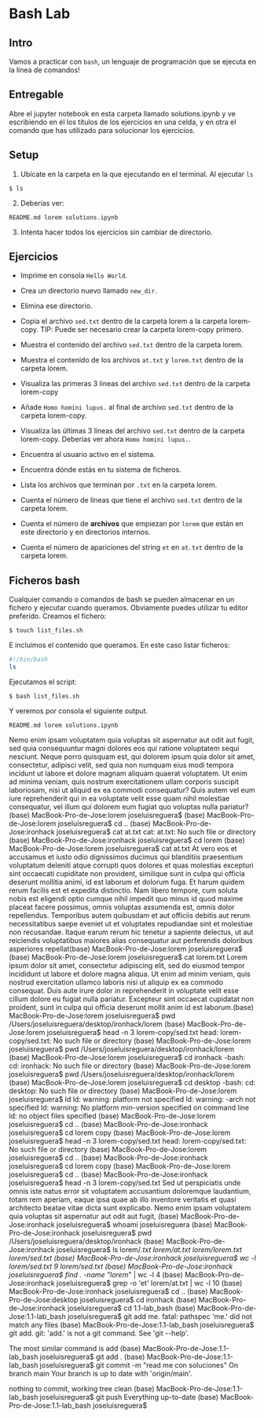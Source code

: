 # Bash Lab

## Intro

Vamos a practicar con `bash`, un lenguaje de programación que se ejecuta en la línea de comandos!


## Entregable

Abre el  jupyter notebook en esta carpeta llamado solutions.ipynb y ve escribiendo en él los títulos de los ejercicios en una celda, y en otra el comando que has utilizado para solucionar los ejercicios. 

## Setup

1. Ubícate en la carpeta en la que ejecutando en el terminal. Al ejecutar `ls` 
```console
$ ls
```

2. Deberías ver: 
```console
README.md lorem solutions.ipynb
```
3. Intenta hacer todos los ejercicios sin cambiar de directorio. 

## Ejercicios

* Imprime en consola `Hello World`.

* Crea un directorio nuevo llamado `new_dir`.

* Elimina ese directorio.

* Copia el archivo `sed.txt` dentro de la carpeta lorem a la carpeta lorem-copy. TIP: Puede ser necesario crear la carpeta lorem-copy primero. 

* Muestra el contenido del archivo `sed.txt` dentro de la carpeta lorem. 

* Muestra el contenido de los archivos `at.txt` y `lorem.txt` dentro de la carpeta lorem. 

* Visualiza las primeras 3 líneas del archivo `sed.txt` dentro de la carpeta lorem-copy 

* Añade `Homo homini lupus.` al final de archivo `sed.txt` dentro de la carpeta lorem-copy. 

* Visualiza las últimas 3 líneas del archivo `sed.txt` dentro de la carpeta lorem-copy. Deberías ver ahora `Homo homini lupus.`. 

* Encuentra al usuario activo en el sistema.

* Encuentra dónde estás en tu sistema de ficheros.

* Lista los archivos que terminan por `.txt` en la carpeta lorem.

* Cuenta el número de líneas que tiene el archivo `sed.txt` dentro de la carpeta lorem. 

* Cuenta el número de **archivos** que empiezan por `lorem` que están en este directorio y en directorios internos.

* Cuenta el número de apariciones del string `et` en `at.txt` dentro de la carpeta lorem. 

## Ficheros bash

Cualquier comando o comandos de bash se pueden almacenar en un fichero y ejecutar cuando queramos. 
Obviamente puedes utilizar tu editor preferido. Creamos el fichero: 
```
$ touch list_files.sh
```

E incluimos el contenido que queramos. En este caso listar ficheros:
```bash
#!/bin/bash
ls
```

Ejecutamos el script:
```
$ bash list_files.sh
```

Y veremos por consola el siguiente output. 
```console
README.md lorem solutions.ipynb
```
Nemo enim ipsam voluptatem quia voluptas sit aspernatur aut odit aut fugit,
sed quia consequuntur magni dolores eos qui ratione voluptatem sequi nesciunt.
Neque porro quisquam est, qui dolorem ipsum quia dolor sit amet, consectetur, adipisci velit,
sed quia non numquam eius modi tempora incidunt ut labore et dolore magnam aliquam quaerat voluptatem.
Ut enim ad minima veniam, quis nostrum exercitationem ullam corporis suscipit laboriosam,
nisi ut aliquid ex ea commodi consequatur? Quis autem vel eum iure reprehenderit qui in ea voluptate velit esse quam nihil molestiae consequatur,
vel illum qui dolorem eum fugiat quo voluptas nulla pariatur?(base) MacBook-Pro-de-Jose:lorem joseluisreguera$
(base) MacBook-Pro-de-Jose:lorem joseluisreguera$ cd ..
(base) MacBook-Pro-de-Jose:ironhack joseluisreguera$ cat at.txt
cat: at.txt: No such file or directory
(base) MacBook-Pro-de-Jose:ironhack joseluisreguera$ cd lorem
(base) MacBook-Pro-de-Jose:lorem joseluisreguera$ cat at.txt
At vero eos et accusamus et iusto odio dignissimos ducimus qui blanditiis praesentium voluptatum
deleniti atque corrupti quos dolores et quas molestias excepturi sint occaecati cupiditate non
provident, similique sunt in culpa qui officia deserunt mollitia animi, id est laborum et dolorum fuga.
Et harum quidem rerum facilis est et expedita distinctio.
Nam libero tempore, cum soluta nobis est eligendi optio cumque nihil impedit quo minus id quod
maxime placeat facere possimus, omnis voluptas assumenda est, omnis dolor repellendus.
Temporibus autem quibusdam et aut officiis debitis aut rerum necessitatibus saepe eveniet
ut et voluptates repudiandae sint et molestiae non recusandae.
Itaque earum rerum hic tenetur a sapiente delectus, ut aut reiciendis voluptatibus maiores
alias consequatur aut perferendis doloribus asperiores repellat(base) MacBook-Pro-de-Jose:lorem joseluisreguera$
(base) MacBook-Pro-de-Jose:lorem joseluisreguera$ cat lorem.txt
Lorem ipsum dolor sit amet, consectetur adipiscing elit, sed do eiusmod tempor incididunt ut labore et dolore magna aliqua.
Ut enim ad minim veniam, quis nostrud exercitation ullamco laboris nisi ut aliquip ex ea commodo consequat.
Duis aute irure dolor in reprehenderit in voluptate velit esse cillum dolore eu fugiat nulla pariatur.
Excepteur sint occaecat cupidatat non proident, sunt in culpa qui officia deserunt mollit anim id est laborum.(base) MacBook-Pro-de-Jose:lorem joseluisreguera$ pwd
/Users/joseluisreguera/desktop/ironhack/lorem
(base) MacBook-Pro-de-Jose:lorem joseluisreguera$ head -n 3 lorem-copy/sed.txt
head: lorem-copy/sed.txt: No such file or directory
(base) MacBook-Pro-de-Jose:lorem joseluisreguera$ pwd
/Users/joseluisreguera/desktop/ironhack/lorem
(base) MacBook-Pro-de-Jose:lorem joseluisreguera$ cd ironhack
-bash: cd: ironhack: No such file or directory
(base) MacBook-Pro-de-Jose:lorem joseluisreguera$ pwd
/Users/joseluisreguera/desktop/ironhack/lorem
(base) MacBook-Pro-de-Jose:lorem joseluisreguera$ cd desktop
-bash: cd: desktop: No such file or directory
(base) MacBook-Pro-de-Jose:lorem joseluisreguera$ ld
ld: warning: platform not specified
ld: warning: -arch not specified
ld: warning: No platform min-version specified on command line
ld: no object files specified
(base) MacBook-Pro-de-Jose:lorem joseluisreguera$ cd ..
(base) MacBook-Pro-de-Jose:ironhack joseluisreguera$ cd lorem copy
(base) MacBook-Pro-de-Jose:lorem joseluisreguera$ head -n 3 lorem-copy/sed.txt
head: lorem-copy/sed.txt: No such file or directory
(base) MacBook-Pro-de-Jose:lorem joseluisreguera$ cd ..
(base) MacBook-Pro-de-Jose:ironhack joseluisreguera$ cd lorem copy
(base) MacBook-Pro-de-Jose:lorem joseluisreguera$ cd ..
(base) MacBook-Pro-de-Jose:ironhack joseluisreguera$ head -n 3 lorem-copy/sed.txt
Sed ut perspiciatis unde omnis iste natus error sit voluptatem accusantium doloremque laudantium,
totam rem aperiam, eaque ipsa quae ab illo inventore veritatis et quasi architecto beatae vitae dicta sunt explicabo.
Nemo enim ipsam voluptatem quia voluptas sit aspernatur aut odit aut fugit,
(base) MacBook-Pro-de-Jose:ironhack joseluisreguera$ whoami
joseluisreguera
(base) MacBook-Pro-de-Jose:ironhack joseluisreguera$ pwd
/Users/joseluisreguera/desktop/ironhack
(base) MacBook-Pro-de-Jose:ironhack joseluisreguera$ ls lorem/*.txt
lorem/at.txt    lorem/lorem.txt    lorem/sed.txt
(base) MacBook-Pro-de-Jose:ironhack joseluisreguera$ wc -l lorem/sed.txt
       9 lorem/sed.txt
(base) MacBook-Pro-de-Jose:ironhack joseluisreguera$ find . -name "lorem*" | wc -l
       4
(base) MacBook-Pro-de-Jose:ironhack joseluisreguera$ grep -o 'et' lorem/at.txt | wc -l
      10
(base) MacBook-Pro-de-Jose:ironhack joseluisreguera$ cd ..
(base) MacBook-Pro-de-Jose:desktop joseluisreguera$ cd ironhack
(base) MacBook-Pro-de-Jose:ironhack joseluisreguera$ cd 1.1-lab_bash
(base) MacBook-Pro-de-Jose:1.1-lab_bash joseluisreguera$ git add me.
fatal: pathspec 'me.' did not match any files
(base) MacBook-Pro-de-Jose:1.1-lab_bash joseluisreguera$ git add.
git: 'add.' is not a git command. See 'git --help'.

The most similar command is
    add
(base) MacBook-Pro-de-Jose:1.1-lab_bash joseluisreguera$ git add .
(base) MacBook-Pro-de-Jose:1.1-lab_bash joseluisreguera$ git commit -m "read me con soluciones"
On branch main
Your branch is up to date with 'origin/main'.

nothing to commit, working tree clean
(base) MacBook-Pro-de-Jose:1.1-lab_bash joseluisreguera$ git push
Everything up-to-date
(base) MacBook-Pro-de-Jose:1.1-lab_bash joseluisreguera$
